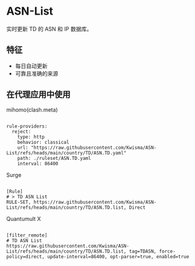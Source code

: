 
# ASN-List

实时更新 TD 的 ASN 和 IP 数据库。

## 特征

- 每日自动更新
- 可靠且准确的来源

## 在代理应用中使用

mihomo(clash.meta)

<pre><code class="language-javascript">
rule-providers:
  reject:
    type: http
    behavior: classical
    url: "https://raw.githubusercontent.com/Kwisma/ASN-List/refs/heads/main/country/TD/ASN.TD.yaml"
    path: ./ruleset/ASN.TD.yaml
    interval: 86400
</code></pre>

Surge

<pre><code class="language-javascript">
[Rule]
# > TD ASN List
RULE-SET, https://raw.githubusercontent.com/Kwisma/ASN-List/refs/heads/main/country/TD/ASN.TD.list, Direct
</code></pre>

Quantumult X

<pre><code class="language-javascript">
[filter_remote]
# TD ASN List
https://raw.githubusercontent.com/Kwisma/ASN-List/refs/heads/main/country/TD/ASN.TD.list, tag=TDASN, force-policy=direct, update-interval=86400, opt-parser=true, enabled=true
</code></pre>

